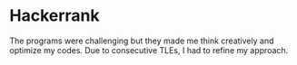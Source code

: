 # Hackerrank
The programs were challenging but they made me think creatively and optimize my codes. Due to consecutive TLEs, I had to refine my approach.
